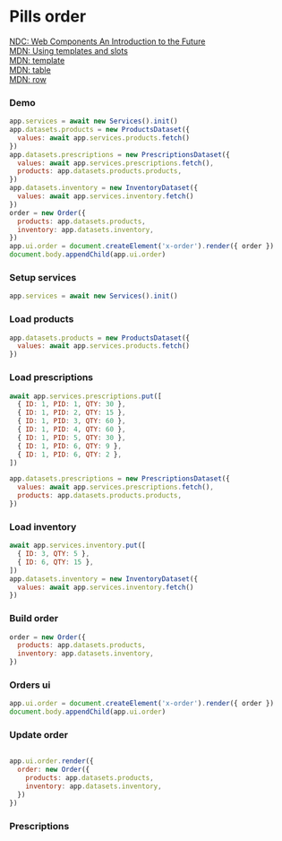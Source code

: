 # Pills order

[NDC: Web Components An Introduction to the Future](https://www.youtube.com/watch?v=xCeutzpRlzA)  
[MDN: Using templates and slots](https://developer.mozilla.org/en-US/docs/Web/API/Web_components/Using_templates_and_slots)  
[MDN: template](https://developer.mozilla.org/en-US/docs/Web/HTML/Element/template)  
[MDN: table](https://developer.mozilla.org/en-US/docs/Web/API/HTMLTableElement)  
[MDN: row](https://developer.mozilla.org/en-US/docs/Web/API/HTMLTableRowElement)  


### Demo
```js
app.services = await new Services().init()
app.datasets.products = new ProductsDataset({
  values: await app.services.products.fetch()
})
app.datasets.prescriptions = new PrescriptionsDataset({
  values: await app.services.prescriptions.fetch(),
  products: app.datasets.products.products,
})
app.datasets.inventory = new InventoryDataset({
  values: await app.services.inventory.fetch()
})
order = new Order({
  products: app.datasets.products,
  inventory: app.datasets.inventory,
})
app.ui.order = document.createElement('x-order').render({ order })
document.body.appendChild(app.ui.order)
```



### Setup services
```js
app.services = await new Services().init()
```

### Load products
```js
app.datasets.products = new ProductsDataset({
  values: await app.services.products.fetch()
})
```

### Load prescriptions
```js
await app.services.prescriptions.put([
  { ID: 1, PID: 1, QTY: 30 },
  { ID: 1, PID: 2, QTY: 15 },
  { ID: 1, PID: 3, QTY: 60 },
  { ID: 1, PID: 4, QTY: 60 },
  { ID: 1, PID: 5, QTY: 30 },
  { ID: 1, PID: 6, QTY: 9 },
  { ID: 1, PID: 6, QTY: 2 },
])

app.datasets.prescriptions = new PrescriptionsDataset({
  values: await app.services.prescriptions.fetch(),
  products: app.datasets.products.products,
})
```

### Load inventory
```js
await app.services.inventory.put([
  { ID: 3, QTY: 5 },
  { ID: 6, QTY: 15 },
])
app.datasets.inventory = new InventoryDataset({
  values: await app.services.inventory.fetch()
})
```

### Build order
```js
order = new Order({
  products: app.datasets.products,
  inventory: app.datasets.inventory,
})
```

### Orders ui
```js
app.ui.order = document.createElement('x-order').render({ order })
document.body.appendChild(app.ui.order)
```

### Update order
```js

app.ui.order.render({ 
  order: new Order({
    products: app.datasets.products,
    inventory: app.datasets.inventory,
  })
})
```
### Prescriptions
```js

```
